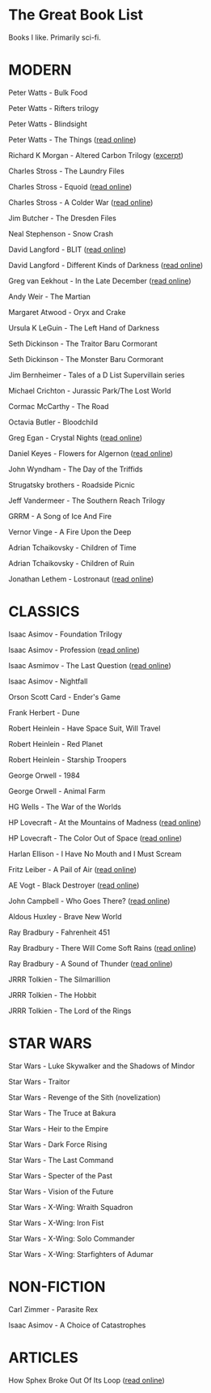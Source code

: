 # The Great Book List
Books I like. Primarily sci-fi. 

# MODERN

Peter Watts - Bulk Food

Peter Watts - Rifters trilogy

Peter Watts - Blindsight

Peter Watts - The Things ([read online](http://clarkesworldmagazine.com/watts_01_10/))

Richard K Morgan - Altered Carbon Trilogy ([excerpt](http://www.infinityplus.co.uk/stories/alteredcarbon.htm))

Charles Stross - The Laundry Files

Charles Stross - Equoid ([read online](https://www.tor.com/2013/09/24/equoid/))

Charles Stross - A Colder War ([read online](http://www.infinityplus.co.uk/stories/colderwar.htm))

Jim Butcher - The Dresden Files

Neal Stephenson - Snow Crash

David Langford - BLIT ([read online](http://www.infinityplus.co.uk/stories/blit.htm))

David Langford - Different Kinds of Darkness ([read online](http://www.lightspeedmagazine.com/fiction/different-kinds-of-darkness/))

Greg van Eekhout - In the Late December ([read online](http://strangehorizons.com/fiction/in-the-late-december/))

Andy Weir - The Martian

Margaret Atwood - Oryx and Crake

Ursula K LeGuin - The Left Hand of Darkness

Seth Dickinson - The Traitor Baru Cormorant 

Seth Dickinson - The Monster Baru Cormorant

Jim Bernheimer - Tales of a D List Supervillain series

Michael Crichton - Jurassic Park/The Lost World

Cormac McCarthy - The Road

Octavia Butler - Bloodchild

Greg Egan - Crystal Nights ([read online](http://ttapress.com/553/crystal-nights-by-greg-egan/))

Daniel Keyes - Flowers for Algernon ([read online](http://knigger.org/keyes/flowers_for_algernon/lang/en/))

John Wyndham - The Day of the Triffids

Strugatsky brothers - Roadside Picnic

Jeff Vandermeer - The Southern Reach Trilogy

GRRM - A Song of Ice And Fire

Vernor Vinge - A Fire Upon the Deep

Adrian Tchaikovsky - Children of Time

Adrian Tchaikovsky - Children of Ruin

Jonathan Lethem - Lostronaut ([read online](https://www.newyorker.com/magazine/2008/11/17/lostronaut))

# CLASSICS

Isaac Asimov - Foundation Trilogy

Isaac Asimov - Profession ([read online](http://www.inf.ufpr.br/renato/profession.html))

Isaac Asmimov - The Last Question ([read online](http://www.multivax.com/last_question.html))

Isaac Asimov - Nightfall

Orson Scott Card - Ender's Game

Frank Herbert - Dune

Robert Heinlein - Have Space Suit, Will Travel

Robert Heinlein - Red Planet

Robert Heinlein - Starship Troopers

George Orwell - 1984

George Orwell - Animal Farm

HG Wells - The War of the Worlds

HP Lovecraft - At the Mountains of Madness ([read online](http://www.hplovecraft.com/writings/texts/fiction/mm.aspx))

HP Lovecraft - The Color Out of Space ([read online](http://www.hplovecraft.com/writings/texts/fiction/cs.aspx))

Harlan Ellison - I Have No Mouth and I Must Scream

Fritz Leiber - A Pail of Air ([read online](https://www.baen.com/Chapters/0743498747/0743498747___6.htm))

AE Vogt - Black Destroyer ([read online](https://www.baen.com/Chapters/0743498747/0743498747___5.htm))

John Campbell - Who Goes There? ([read online](https://github.com/roguephysicist/who_goes_there/blob/master/John-W-Campbell_Who-Goes-There_1938.markdown))

Aldous Huxley - Brave New World

Ray Bradbury - Fahrenheit 451

Ray Bradbury - There Will Come Soft Rains ([read online](https://archive.org/download/RayBradbury-SoftRains/There%20Will%20Come%20Soft%20Rains%20-%20Ray%20Bradbury.pdf))

Ray Bradbury - A Sound of Thunder ([read online](https://www.google.com/url?sa=t&source=web&rct=j&url=https://web1.nbed.nb.ca/sites/ASD-S/1820/J%2520Johnston/short%2520stories/A%2520Sound%2520of%2520Thunder%2520with%2520questions%2520--Ray%2520Bradbury.pdf&ved=2ahUKEwiL4MnJwMfiAhWBhOAKHddIBRQQFjALegQIARAB&usg=AOvVaw1gQ_JYfEOE6knbwXlnTQWq))

JRRR Tolkien - The Silmarillion

JRRR Tolkien - The Hobbit

JRRR Tolkien - The Lord of the Rings

# STAR WARS

Star Wars - Luke Skywalker and the Shadows of
Mindor

Star Wars - Traitor

Star Wars - Revenge of the Sith (novelization)

Star Wars - The Truce at Bakura

Star Wars - Heir to the Empire

Star Wars - Dark Force Rising

Star Wars - The Last Command

Star Wars - Specter of the Past

Star Wars - Vision of the Future


Star Wars - X-Wing: Wraith Squadron

Star Wars - X-Wing: Iron Fist

Star Wars - X-Wing: Solo Commander

Star Wars - X-Wing: Starfighters of Adumar


# NON-FICTION

Carl Zimmer - Parasite Rex

Isaac Asimov - A Choice of Catastrophes

# ARTICLES

How Sphex Broke Out Of Its Loop ([read online](https://www.rug.nl/research/portal/files/13139017/2012_Keijzer_Sphex_story.pdf))

